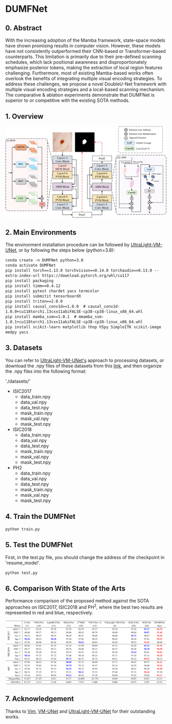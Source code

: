 # DUMFNet

## 0. Abstract

With the increasing adoption of the Mamba framework, state-space models have shown promising results in computer vision. However, these models have not consistently outperformed their CNN-based or Transformer-based counterparts. This limitation is primarily due to their pre-defined scanning schedules, which lack positional awareness and disproportionately emphasize posterior tokens, making the extraction of local region features challenging. Furthermore, most of existing Mamba-based works often overlook the benefits of integrating multiple visual encoding strategies. To address these challenges, we propose a novel DoubleU-Net framework with multiple visual encoding strategies and a local-based scanning mechanism. The comparative 
\& ablation experiments demonstrate that DUMFNet is superior to or competitive with the existing SOTA methods.



## 1. Overview

<div align="center">
<img src="Figs/DUMFNet.png" />
</div>



## 2. Main Environments

The environment installation procedure can be followed by [UltraLight-VM-UNet](https://github.com/wurenkai/UltraLight-VM-UNet), or by following the steps below (python=3.8):

```
conda create -n DUMFNet python=3.8
conda activate DUMFNet
pip install torch==1.13.0 torchvision==0.14.0 torchaudio==0.13.0 --extra-index-url https://download.pytorch.org/whl/cu117
pip install packaging
pip install timm==0.4.12
pip install pytest chardet yacs termcolor
pip install submitit tensorboardX
pip install triton==2.0.0
pip install causal_conv1d==1.0.0  # causal_conv1d-1.0.0+cu118torch1.13cxx11abiFALSE-cp38-cp38-linux_x86_64.whl
pip install mamba_ssm==1.0.1  # mmamba_ssm-1.0.1+cu118torch1.13cxx11abiFALSE-cp38-cp38-linux_x86_64.whl
pip install scikit-learn matplotlib thop h5py SimpleITK scikit-image medpy yacs
```



## 3. Datasets

You can refer to [UltraLight-VM-UNet's](https://github.com/wurenkai/UltraLight-VM-UNet) approach to processing datasets, or download the .npy files of these datasets from this [link](https://drive.google.com/drive/folders/1aNuwMmOJq8X8gCKOjy6gDar1G5PieoXi), and then organize the .npy files into the following format:

'./datasets/'

- ISIC2017
  - data_train.npy
  - data_val.npy
  - data_test.npy
  - mask_train.npy
  - mask_val.npy
  - mask_test.npy
- ISIC2018
  - data_train.npy
  - data_val.npy
  - data_test.npy
  - mask_train.npy
  - mask_val.npy
  - mask_test.npy
- PH2
  - data_train.npy
  - data_val.npy
  - data_test.npy
  - mask_train.npy
  - mask_val.npy
  - mask_test.npy



## 4. Train the DUMFNet

```
python train.py
```



## 5. Test the DUMFNet 

First, in the test.py file, you should change the address of the checkpoint in 'resume_model'.

```
python test.py
```



## 6. Comparison With State of the Arts

Performance comparison of the proposed method against the SOTA approaches on ISIC2017, ISIC2018 and $\text{PH}^2$, where the best two results are represented in red and blue, respectively.

<div align="center">
<img src="Figs/table1.png" />
</div>



## 7. Acknowledgement

Thanks to [Vim](https://github.com/hustvl/Vim), [VM-UNet](https://github.com/JCruan519/VM-UNet) and [UltraLight-VM-UNet](https://github.com/wurenkai/UltraLight-VM-UNet) for their outstanding works.
